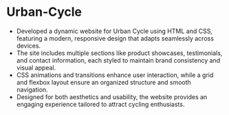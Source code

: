 # Urban-Cycle

* Developed a dynamic website for Urban Cycle using HTML and CSS, featuring a modern, responsive design that adapts seamlessly across devices.
* The site includes multiple sections like product showcases, testimonials, and contact information, each styled to maintain brand consistency and visual appeal. 
* CSS animations and transitions enhance user interaction, while a grid and flexbox layout ensure an organized structure and smooth navigation. 
* Designed for both aesthetics and usability, the website provides an engaging experience tailored to attract cycling enthusiasts.
